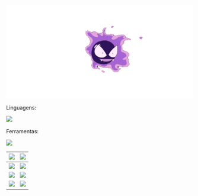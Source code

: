 <div>
  <img src="https://github.com/phfuark/phfuark/blob/main/Banner.gif">
</div>

<div>
  <p>Linguagens:</p>
  <img src="https://skillicons.dev/icons?i=py,html,css,js,java,cpp" />  
</div> 

<div>
  <p>Ferramentas:</p>
  <img src="https://skillicons.dev/icons?i=arduino,discord,git,github,gmail,idea,linkedin,notion,pycharm,vscode,windows" />  
</div> 


| <img src="https://skillicons.dev/icons?i=py">   | <img src="https://geps.dev/progress/32?dangerColor=8334eb&warningColor=8334eb&successColor=8334eb"> |
|-------------------------------------------------|----------------------------------------------------------------------------------------------------:|
| <img src="https://skillicons.dev/icons?i=html"> | <img src="https://geps.dev/progress/32?dangerColor=8334eb&warningColor=8334eb&successColor=8334eb"> |
| <img src="https://skillicons.dev/icons?i=css">  | <img src="https://geps.dev/progress/32?dangerColor=8334eb&warningColor=8334eb&successColor=8334eb"> |
| <img src="https://skillicons.dev/icons?i=js">   | <img src="https://geps.dev/progress/32?dangerColor=8334eb&warningColor=8334eb&successColor=8334eb"> |

</div>


